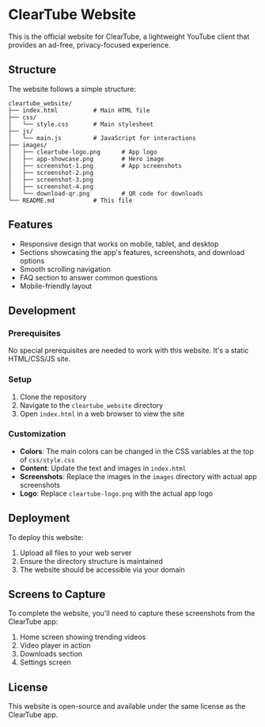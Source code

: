 # ClearTube Website

This is the official website for ClearTube, a lightweight YouTube client that provides an ad-free, privacy-focused experience.

## Structure

The website follows a simple structure:

```
cleartube_website/
├── index.html          # Main HTML file
├── css/
│   └── style.css       # Main stylesheet
├── js/
│   └── main.js         # JavaScript for interactions
├── images/
│   ├── cleartube-logo.png      # App logo
│   ├── app-showcase.png        # Hero image
│   ├── screenshot-1.png        # App screenshots
│   ├── screenshot-2.png
│   ├── screenshot-3.png
│   ├── screenshot-4.png
│   └── download-qr.png         # QR code for downloads
└── README.md           # This file
```

## Features

- Responsive design that works on mobile, tablet, and desktop
- Sections showcasing the app's features, screenshots, and download options
- Smooth scrolling navigation
- FAQ section to answer common questions
- Mobile-friendly layout

## Development

### Prerequisites

No special prerequisites are needed to work with this website. It's a static HTML/CSS/JS site.

### Setup

1. Clone the repository
2. Navigate to the `cleartube_website` directory
3. Open `index.html` in a web browser to view the site

### Customization

- **Colors**: The main colors can be changed in the CSS variables at the top of `css/style.css`
- **Content**: Update the text and images in `index.html`
- **Screenshots**: Replace the images in the `images` directory with actual app screenshots
- **Logo**: Replace `cleartube-logo.png` with the actual app logo

## Deployment

To deploy this website:

1. Upload all files to your web server
2. Ensure the directory structure is maintained
3. The website should be accessible via your domain

## Screens to Capture

To complete the website, you'll need to capture these screenshots from the ClearTube app:

1. Home screen showing trending videos
2. Video player in action
3. Downloads section
4. Settings screen

## License

This website is open-source and available under the same license as the ClearTube app. 